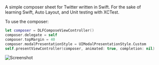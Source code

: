 A simple composer sheet for Twitter written in Swift. For the sake of learning Swift, Auto Layout, and Unit testing with XCTest.

To use the composer:

```swift
let composer = DLFComposeViewController()
composer.delegate = self
composer.topMargin = 40
composer.modalPresentationStyle = UIModalPresentationStyle.Custom
self.presentViewController(composer, animated: true, completion: nil)
```

![Screenshot](https://raw.githubusercontent.com/nicnocquee/ComposerSheet/master/screenshot.png)
